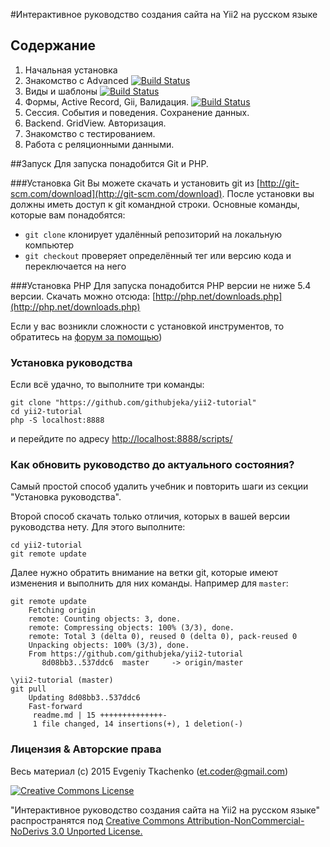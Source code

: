 #Интерактивное руководство создания сайта на Yii2 на русском языке

## Содержание

1. Начальная установка
2. Знакомство с Advanced [![Build Status](https://travis-ci.org/githubjeka/yii2-tutorial.svg?branch=step-0)](https://travis-ci.org/githubjeka/yii2-tutorial)
3. Виды и шаблоны [![Build Status](https://travis-ci.org/githubjeka/yii2-tutorial.svg?branch=step-0.1)](https://travis-ci.org/githubjeka/yii2-tutorial)
4. Формы, Active Record, Gii, Валидация. [![Build Status](https://travis-ci.org/githubjeka/yii2-tutorial.svg?branch=step-0.2)](https://travis-ci.org/githubjeka/yii2-tutorial)
5. Сессия. События и поведения. Сохранение данных.
6. Backend. GridView. Авторизация.
7. Знакомство с тестированием.
8. Работа с реляционными данными.

##Запуск
Для запуска понадобится Git и PHP.

###Установка Git
Вы можете скачать и установить git из [http://git-scm.com/download](http://git-scm.com/download). 
После установки вы должны иметь доступ к git командной строки. Основные команды, которые вам понадобятся:

- `git clone` клонирует удалённый репозиторий на локальную компьютер
- `git checkout` проверяет определённый тег или версию кода и переключается на него
 
###Установка PHP
Для запуска понадобится PHP версии не ниже 5.4 версии.
Скачать можно отсюда: [http://php.net/downloads.php](http://php.net/downloads.php)

Если у вас возникли сложности с установкой инструментов, то обратитесь на 
[форум за помощью](http://yiiframework.ru/forum/viewforum.php?f=17&sid=7d16a10cc45601f77dfd89c094b0b4f9))

### Установка руководства

Если всё удачно, то выполните три команды:

```
git clone "https://github.com/githubjeka/yii2-tutorial"
cd yii2-tutorial
php -S localhost:8888
```
и перейдите по адресу [http://localhost:8888/scripts/](http://localhost:8888/scripts/)

### Как обновить руководство до актуального состояния?

Самый простой способ удалить учебник и повторить шаги из секции "Установка руководства".

Второй способ скачать только отличия, которых в вашей версии руководства нету. Для этого выполните:

```
cd yii2-tutorial
git remote update
```

Далее нужно обратить внимание на ветки git, которые имеют изменения и выполнить для них команды. Например для `master`:

```
git remote update                                         
    Fetching origin                                             
    remote: Counting objects: 3, done.                          
    remote: Compressing objects: 100% (3/3), done.              
    remote: Total 3 (delta 0), reused 0 (delta 0), pack-reused 0
    Unpacking objects: 100% (3/3), done.                        
    From https://github.com/githubjeka/yii2-tutorial            
       8d08bb3..537ddc6  master     -> origin/master  
                                                            
\yii2-tutorial (master)                          
git pull                                                  
    Updating 8d08bb3..537ddc6                                   
    Fast-forward                                                
     readme.md | 15 ++++++++++++++-                             
     1 file changed, 14 insertions(+), 1 deletion(-)            
```

### Лицензия & Авторские права

Весь материал (с) 2015 Evgeniy Tkachenko (<et.coder@gmail.com>)

<a rel="license" href="http://creativecommons.org/licenses/by-nc-nd/3.0/deed.ru">
<img alt="Creative Commons License" style="border-width:0" src="https://i.creativecommons.org/l/by-nc-nd/3.0/88x31.png" />
</a>

"Интерактивное руководство создания сайта на Yii2 на русском языке" распространятся под 
<a rel="license" href="http://creativecommons.org/licenses/by-nc-nd/3.0/deed.ru">Creative Commons Attribution-NonCommercial-NoDerivs 3.0 Unported License.</a>
